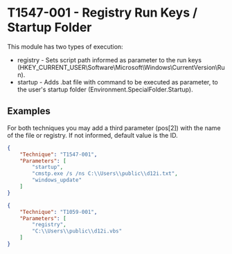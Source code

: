 # T1547-001 - Registry Run Keys / Startup Folder

This module has two types of execution:

- registry - Sets script path informed as parameter to the run keys (HKEY_CURRENT_USER\Software\Microsoft\Windows\CurrentVersion\Run).
- startup - Adds .bat file with command to be executed as parameter, to the user's startup folder (Environment.SpecialFolder.Startup).

## Examples

For both techniques you may add a third parameter (pos[2]) with the name of the file or registry. If not informed, default value is the ID.

```json
{
    "Technique": "T1547-001",
    "Parameters": [
        "startup",
        "cmstp.exe /s /ns C:\\Users\\public\\d12i.txt",
        "windows_update"
    ]
}
```

```json
{
    "Technique": "T1059-001",
    "Parameters": [
        "registry",
        "C:\\Users\\public\\d12i.vbs"
	]
}
```

